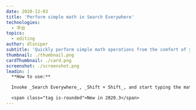 ```yaml
---
date: 2020-12-03
title: 'Perform simple math in Search Everywhere'
technologies:
  - 平台
topics:
  - editing
author: dlsniper
subtitle: 'Quickly perform simple math operations from the comfort of your IDE.'
thumbnail: ./thumbnail.png
cardThumbnail: ./card.png
screenshot: ./screenshot.png
leadin: |
  **How to use:**

  Invoke _Search Everywhere_, _Shift + Shift_, and start typing the math operations you want to perform.

  <span class="tag is-rounded">New in 2020.3</span>
---
```


